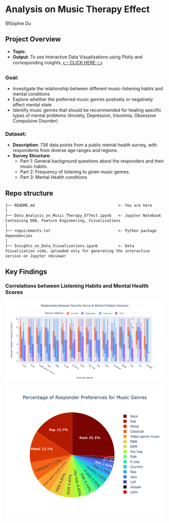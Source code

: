 # Analysis on Music Therapy Effect
@Sophie Du


## Project Overview
- **Topic**:
- **Output**: To see Interactive Data Visualizations using Plotly and corresponding insights, [👉 CLICK HERE 👈](https://nbviewer.org/github/chuandu2/music_therapy/blob/main/Insights_on_Data_Visualization.ipynb)

### Goal: 
- Investigate the relationship between different music-listening habits and mental conditions
- Explore whether the preferred music genres postively or negatively affect mental state
- Identify music genres that should be recommended for healing specific types of mental problems (Anxiety, Depression, Insomnia, Obsessive Compulsive Disorder)

  
### Dataset: 

- **Description**: 736 data points from a public mental health survey, with respondents from diverse age ranges and regions.
- **Survey Structure**:
  - Part 1: General background questions about the responders and their music habits.
  - Part 2: Frequency of listening to given music genres.
  - Part 3: Mental Health conditions

## Repo structure 
```
├── README.md                                     <- You are here
│
├── Data_Analysis_on_Music_Therapy_Effect.ipynb   <- Jupyter Notebook Containing EDA, Feature Engineering, Visualisations
│
├── requirements.txt                              <- Python package dependencies 
|
├── Insights_on_Data_Visualizations.ipynb         <- Data Visualization code, uploaded only for generating the interactive version on Jupyter nbviewer
```

## Key Findings

### Correlations between Listening Habits and Mental Health Scores

![plot1](https://github.com/chuandu2/music_therapy/blob/main/graphs/mental_health_by_genre.png)

<p align="center">
  <img src="https://github.com/chuandu2/music_therapy/blob/main/graphs/music_genre_pct.png?raw=true" alt="plot2"/>
</p>
